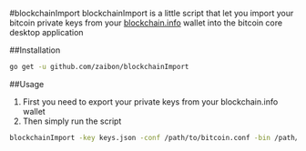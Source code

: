 #blockchainImport
blockchainImport is a little script that let you import your bitcoin private keys from your [blockchain.info](https://blockchain.info/) wallet into the bitcoin core desktop application

##Installation
````bash
go get -u github.com/zaibon/blockchainImport
````

##Usage
1. First you need to export your private keys from your blockchain.info wallet
2. Then simply run the script
````bash
blockchainImport -key keys.json -conf /path/to/bitcoin.conf -bin /path/to/bitcoin-cli/binary
````